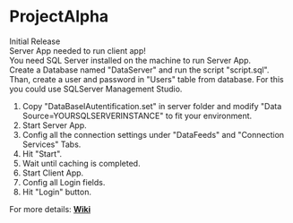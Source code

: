 # ProjectAlpha  
Initial Release  
Server App needed to run client app!  
You need SQL Server installed on the machine to run Server App.  
Create a Database named "DataServer" and run the script "script.sql".  
Than, create a user and password in "Users" table from database. For this you could use SQLServer Management Studio.  
  
1. Copy "DataBaseIAutentification.set" in server folder and modify "Data Source=YOURSQLSERVERINSTANCE" to fit your environment.  
2. Start Server App.  
3. Config all the connection settings under "DataFeeds" and "Connection Services" Tabs.  
4. Hit "Start".  
5. Wait until caching is completed.  
6. Start Client App.  
7. Config all Login fields.  
8. Hit "Login" button.  
  
For more details: [**Wiki**](https://github.com/algorythmntrader/ProjectAlpha/wiki/) 
